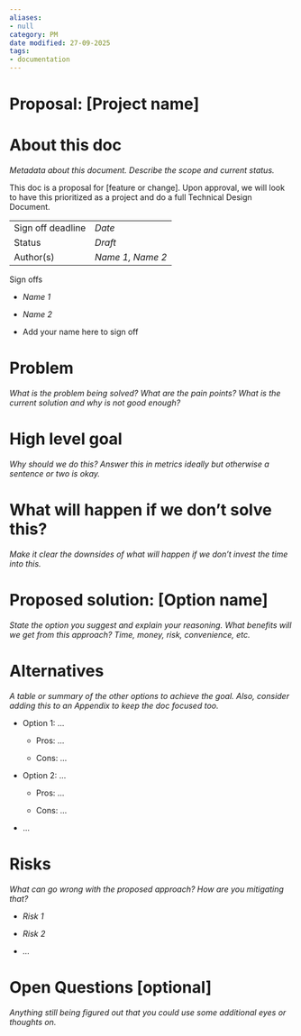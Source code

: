 ```yaml
---
aliases:
- null
category: PM
date modified: 27-09-2025
tags:
- documentation
---
```

# Proposal: [Project name]

# About this doc

_Metadata about this document. Describe the scope and current status._

This doc is a proposal for [feature or change]. Upon approval, we will look to have this prioritized as a project and do a full Technical Design Document.

|   |   |
|---|---|
|Sign off deadline|_Date_|
|Status|_Draft_|
|Author(s)|_Name 1, Name 2_|

Sign offs

- *Name 1*
    
- *Name 2*
    
- Add your name here to sign off
    

# Problem

_What is the problem being solved? What are the pain points? What is the current solution and why is not good enough?_

# High level goal

_Why should we do this? Answer this in metrics ideally but otherwise a sentence or two is okay._

# What will happen if we don’t solve this?

_Make it clear the downsides of what will happen if we don’t invest the time into this._

# Proposed solution: [Option name]

_State the option you suggest and explain your reasoning. What benefits will we get from this approach? Time, money, risk, convenience, etc._

# Alternatives

_A table or summary of the other options to achieve the goal. Also, consider adding this to an Appendix to keep the doc focused too._

- Option 1: …
    
    - Pros: …
        
    - Cons: …
        
- Option 2: …
    
    - Pros: …
        
    - Cons: …
        
- …
    

# Risks

_What can go wrong with the proposed approach? How are you mitigating that?_

- _Risk 1_
    
- _Risk 2_
    
- _…_
    

# Open Questions [optional]

_Anything still being figured out that you could use some additional eyes or thoughts on._